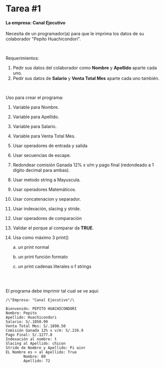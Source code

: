 # Tarea #1

<h4>La empresa: Canal Ejecutivo</h4>
<p>Necesita de un programador(a) para que le imprima los datos de su colaborador "Pepito Huachicondori".</p>

<br>

<p>Requerimientos:</p>

1. Pedir sus datos del colaborador como <strong>Nombre</strong> y <strong>Apellido</strong> aparte cada uno.
2. Pedir sus datos de <strong>Salario</strong> y <strong>Venta Total Mes</strong> aparte cada uno también.

<br>

<p>Uso para crear el programa:</p>

1. Variable para Nombre.
2. Variable para Apellido.
3. Variable para Salario.
4. Variable para Venta Total Mes.
5. Usar operadores de entrada y salida
6. Usar secuencias de escape.
7. Redondear comisión Ganada 12% x v/m y pago final (redondeado a 1 digito decimal para ambas).
8. Usar metodo string a Mayuscula.
9. Usar operadores Matemáticos.
10. Usar concatenacion y separador.
11. Usar indexación, slacing y stride.
12. Usar operadores de comparación
13. Validar el porque al comparar da <strong>TRUE</strong>.
14. Usa como máximo 3 print()

    a. un print normal

    b. un print función formato

    c. un print cadenas literales o f strings

<br>
<br>

El programa debe imprimir tal cual se ve aqui:

    /\"Empresa: "Canal Ejecutivo"/\

    Bienvenido: PEPITO HUACHICONDORI
    Nombre: Pepito
    Apellido: Huachicondori
    Salario: S/.1050.99
    Venta Total Mes: S/.1890.50
    Comisión Ganada 12% x v/m: S/.226.9
    Pago Final: S/.1277.8
    Indexación al nombre: t
    Slacing al Apellido: chicon
    Stride de Nombre y Apellido: Pi ainr
    EL Nombre es > al Apellido: True
            Nombre: 80
            Apellido: 72
